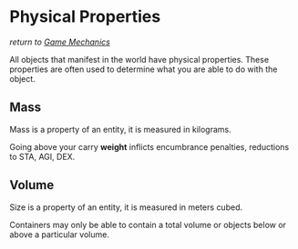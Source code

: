 # Physical Properties
*return to [Game Mechanics](README.md)*

All objects that manifest in the world have physical properties. These properties are often used to determine what you are able to do with the object.

## Mass

Mass is a property of an entity, it is measured in kilograms.

Going above your carry **weight** inflicts encumbrance penalties, reductions to STA, AGI, DEX.

## Volume

Size is a property of an entity, it is measured in meters cubed.

Containers may only be able to contain a total volume or objects below or above a particular volume.